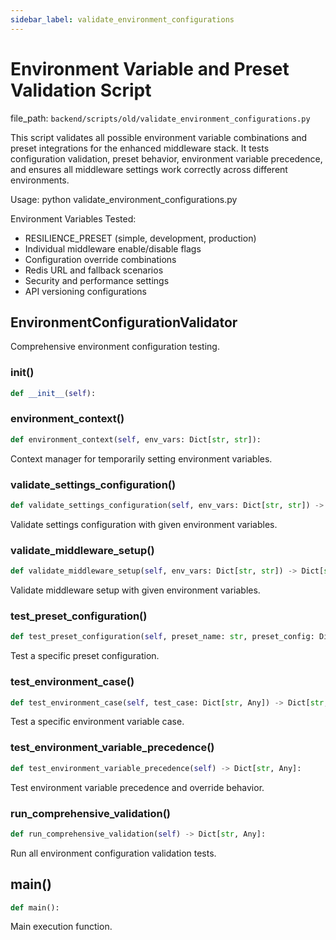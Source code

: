 ```yaml
---
sidebar_label: validate_environment_configurations
---
```


# Environment Variable and Preset Validation Script

  file_path: `backend/scripts/old/validate_environment_configurations.py`

This script validates all possible environment variable combinations and 
preset integrations for the enhanced middleware stack. It tests configuration
validation, preset behavior, environment variable precedence, and ensures
all middleware settings work correctly across different environments.

Usage:
    python validate_environment_configurations.py
    
Environment Variables Tested:
- RESILIENCE_PRESET (simple, development, production)
- Individual middleware enable/disable flags
- Configuration override combinations
- Redis URL and fallback scenarios
- Security and performance settings
- API versioning configurations

## EnvironmentConfigurationValidator

Comprehensive environment configuration testing.

### __init__()

```python
def __init__(self):
```

### environment_context()

```python
def environment_context(self, env_vars: Dict[str, str]):
```

Context manager for temporarily setting environment variables.

### validate_settings_configuration()

```python
def validate_settings_configuration(self, env_vars: Dict[str, str]) -> Dict[str, Any]:
```

Validate settings configuration with given environment variables.

### validate_middleware_setup()

```python
def validate_middleware_setup(self, env_vars: Dict[str, str]) -> Dict[str, Any]:
```

Validate middleware setup with given environment variables.

### test_preset_configuration()

```python
def test_preset_configuration(self, preset_name: str, preset_config: Dict[str, Any]) -> Dict[str, Any]:
```

Test a specific preset configuration.

### test_environment_case()

```python
def test_environment_case(self, test_case: Dict[str, Any]) -> Dict[str, Any]:
```

Test a specific environment variable case.

### test_environment_variable_precedence()

```python
def test_environment_variable_precedence(self) -> Dict[str, Any]:
```

Test environment variable precedence and override behavior.

### run_comprehensive_validation()

```python
def run_comprehensive_validation(self) -> Dict[str, Any]:
```

Run all environment configuration validation tests.

## main()

```python
def main():
```

Main execution function.
